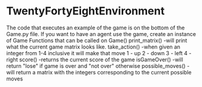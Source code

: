 # TwentyFortyEightEnvironment

The code that executes an example of the game is on the bottom of the Game.py file.
If you want to have an agent use the game, create an instance of Game
    Functions that can be called on Game()
    print_matrix()
    -will print what the current game matrix looks like.
    take_action()
    -when given an integer from 1-4 inclusive it will make that move
        1 - up
        2 - down
        3 - left
        4 - right
    score()
    -returns the current score of the game
    isGameOver()
    -will return "lose" if game is over and "not over" otherwise
    possible_moves()
    -will return a matrix with the integers corresponding to the current possible moves
